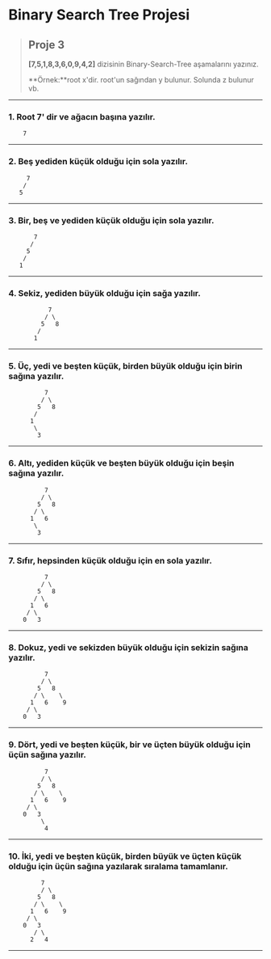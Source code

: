 # Binary Search Tree Projesi
>## Proje 3
>
>**[7,5,1,8,3,6,0,9,4,2]** dizisinin Binary-Search-Tree aşamalarını yazınız.
>
> **Örnek:**root x'dir. root'un sağından y bulunur. Solunda z bulunur vb.
---

### 1. Root 7' dir ve ağacın başına yazılır.
      
        7
    
---
### 2. Beş yediden küçük olduğu için sola yazılır.
       
         7
        /
       5
---
### 3. Bir, beş ve yediden küçük olduğu için sola yazılır.
        
           7
          /
         5  
        /
       1
---
### 4. Sekiz, yediden büyük olduğu için sağa yazılır.
              
               7
              / \
             5   8
            /
           1
---
### 5. Üç, yedi ve beşten küçük, birden büyük olduğu için birin sağına yazılır.
              
              7
             / \
            5   8
           /
          1
           \
            3
---
### 6. Altı, yediden küçük ve beşten büyük olduğu için beşin sağına yazılır.
             
              7
             / \
            5   8
           / \
          1   6
           \
            3
---
### 7. Sıfır, hepsinden küçük olduğu için en sola yazılır.
              
              7
             / \
            5   8
           / \
          1   6
         / \
        0   3
---
### 8. Dokuz, yedi ve sekizden büyük olduğu için sekizin sağına yazılır.
              
              7
             / \
            5   8
           / \    \
          1   6    9
         / \
        0   3
---
### 9. Dört, yedi ve beşten küçük, bir ve üçten büyük olduğu için üçün sağına yazılır.
               
              7
             / \
            5   8
           / \    \
          1   6    9
         / \
        0   3
             \
              4
---
### 10. İki, yedi ve beşten küçük, birden büyük ve üçten küçük olduğu için üçün sağına yazılarak sıralama tamamlanır.
              
             7
             / \
            5   8
           / \    \
          1   6    9
         / \
        0   3
           / \
          2   4
---


